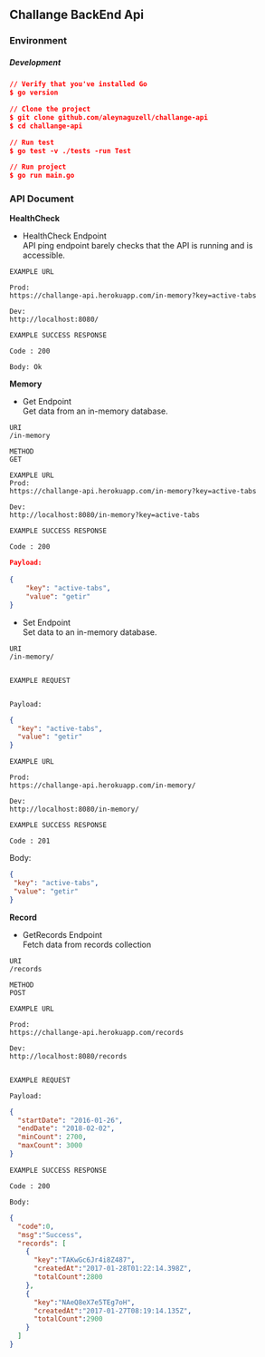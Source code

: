 ## Challange BackEnd Api

### Environment

##### Development
```json
// Verify that you've installed Go
$ go version

// Clone the project
$ git clone github.com/aleynaguzell/challange-api
$ cd challange-api

// Run test
$ go test -v ./tests -run Test

// Run project
$ go run main.go
```
### API Document



**HealthCheck**

- HealthCheck Endpoint  
  API ping endpoint barely checks that the API is running and is accessible.

```
EXAMPLE URL

Prod:
https://challange-api.herokuapp.com/in-memory?key=active-tabs

Dev:
http://localhost:8080/
```
```
EXAMPLE SUCCESS RESPONSE

Code : 200

Body: Ok
```

**Memory**

- Get Endpoint  
  Get data from an in-memory database.

```
URI
/in-memory
```
```
METHOD
GET
```
```
EXAMPLE URL
Prod:
https://challange-api.herokuapp.com/in-memory?key=active-tabs

Dev:
http://localhost:8080/in-memory?key=active-tabs

```
```
EXAMPLE SUCCESS RESPONSE

Code : 200
```
```json
Payload:
        
{
    "key": "active-tabs",
    "value": "getir"
}
```


- Set Endpoint  
  Set data to an in-memory database.

```
URI
/in-memory/


EXAMPLE REQUEST


Payload:
```
```json
{
  "key": "active-tabs",
  "value": "getir"
}
```
```
EXAMPLE URL

Prod:
https://challange-api.herokuapp.com/in-memory/

Dev:
http://localhost:8080/in-memory/
```
```
EXAMPLE SUCCESS RESPONSE

Code : 201
```

Body:
 ```json       
{
  "key": "active-tabs",
  "value": "getir"
}
```


**Record**

- GetRecords Endpoint  
  Fetch data from records collection
```
URI
/records

METHOD
POST

EXAMPLE URL

Prod:
https://challange-api.herokuapp.com/records

Dev:
http://localhost:8080/records


EXAMPLE REQUEST 

Payload:
```
```json
{
  "startDate": "2016-01-26",
  "endDate": "2018-02-02",
  "minCount": 2700,
  "maxCount": 3000
}

```
```
EXAMPLE SUCCESS RESPONSE

Code : 200

Body:
```
```json
{
  "code":0,
  "msg":"Success",
  "records": [
    {
      "key":"TAKwGc6Jr4i8Z487",
      "createdAt":"2017-01-28T01:22:14.398Z",
      "totalCount":2800
    },
    {
      "key":"NAeQ8eX7e5TEg7oH",
      "createdAt":"2017-01-27T08:19:14.135Z",
      "totalCount":2900
    }
  ]
}
```


